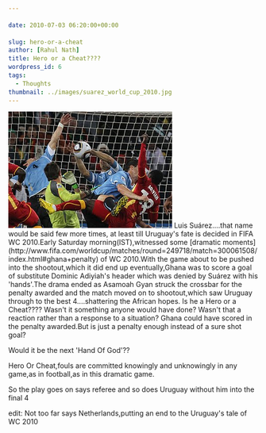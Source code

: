 ```yaml
---
  
date: 2010-07-03 06:20:00+00:00

slug: hero-or-a-cheat
author: [Rahul Nath]
title: Hero or a Cheat????
wordpress_id: 6
tags:
  - Thoughts
thumbnail: ../images/suarez_world_cup_2010.jpg
---
```


<img class="left" alt="suarez_world_cup_2010" src="../images/suarez_world_cup_2010.jpg" />
Luis Suárez....that name would be said few more times, at least till Uruguay's fate is decided in FIFA WC 2010.Early Saturday morning(IST),witnessed some [dramatic moments](http://www.fifa.com/worldcup/matches/round=249718/match=300061508/index.html#ghana+penalty) of WC 2010.With the game about to be pushed into the shootout,which it did end up eventually,Ghana was to score a goal of substitute Dominic Adiyiah's header which was denied by Suárez with his 'hands'.The drama ended as Asamoah Gyan struck the crossbar for the penalty awarded and the match moved on to shootout,which saw Uruguay through to the best 4....shattering the African hopes.  
Is he a Hero or a Cheat????  
Wasn't it something anyone would have done?  
Wasn't that a reaction rather than a response to a situation?  
Ghana could have scored in the penalty awarded.But is just a penalty enough instead of a sure shot goal?  
  
Would it be the next 'Hand Of God'??  
  
Hero Or Cheat,fouls are committed knowingly and unknowingly in any game,as in football,as in this dramatic game.  
  
So the play goes on says referee and so does Uruguay without him into the final 4  
  
edit: Not too far says Netherlands,putting an end to the Uruguay's tale of WC 2010
